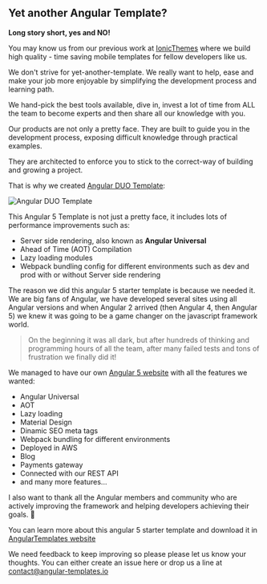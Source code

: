 ## Yet another Angular Template?
**Long story short, yes and NO!**

You may know us from our previous work at [IonicThemes](https://ionicthemes.com) where we build high quality - time saving mobile templates for fellow developers like us.

We don't strive for yet-another-template. We really want to help, ease and make your job more enjoyable by simplifying the development process and learning path.

We hand-pick the best tools available, dive in, invest a lot of time from ALL the team to become experts and then share all our knowledge with you.

Our products are not only a pretty face. They are built to guide you in the development process, exposing difficult knowledge through practical examples.

They are architected to enforce you to stick to the correct-way of building and growing a project.

That is why we created [Angular DUO Template](https://angular-templates.io):

![Angular DUO Template](https://angular-templates.io/assets/imgs/home/pc.jpg "Angular DUO Template")


This Angular 5 Template is not just a pretty face, it includes lots of performance improvements such as:
- Server side rendering, also known as **Angular Universal**
- Ahead of Time (AOT) Compilation
- Lazy loading modules 
- Webpack bundling config for different environments such as dev and prod with or without Server side rendering


The reason we did this angular 5 starter template is because we needed it. We are big fans of Angular, we have developed several sites using all Angular versions and when Angular 2 arrived (then Angular 4, then Angular 5) we knew it was going to be a game changer on the javascript framework world. 

>On the beginning it was all dark, but after hundreds of thinking and programming hours of all the team, after many failed tests and tons of frustration we finally did it! 

We managed to have our own [Angular 5 website](https://angular-templates.io) with all the features we wanted:
- Angular Universal
- AOT
- Lazy loading 
- Material Design
- Dinamic SEO meta tags
- Webpack bundling for different environments
- Deployed in AWS
- Blog
- Payments gateway
- Connected with our REST API
- and many more features... 

I also want to thank all the Angular members and community who are actively improving the framework and helping developers achieving their goals. 👏 

You can learn more about this angular 5 starter template and download it in [AngularTemplates website](https://angular-templates.io)

We need feedback to keep improving so please please let us know your thoughts. You can either create an issue here or drop us a line at contact@angular-templates.io


